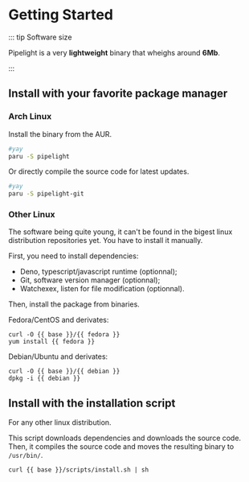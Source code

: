 <script lang="ts" setup>
const base = "https://packages.pipelight.dev";
const debian = `pipelight-${import.meta.env.VITE_GIT_VERSION}.deb`;
const archlinux = `pipelight-${import.meta.env.VITE_GIT_VERSION}.pkg.tar.zst`;
const fedora = `pipelight-${import.meta.env.VITE_GIT_VERSION}.rpm`;
</script>

# Getting Started

::: tip Software size

Pipelight is a very **lightweight** binary that wheighs around **6Mb**.

:::

## Install with your favorite package manager

### Arch Linux

Install the binary from the AUR.

```sh
#yay
paru -S pipelight
```

Or directly compile the source code for latest updates.

```sh
#yay
paru -S pipelight-git
```

### Other Linux

The software being quite young, it can't be found in the bigest linux distribution repositories yet.
You have to install it manually.

First, you need to install dependencies:

- Deno, typescript/javascript runtime (optionnal);
- Git, software version manager (optionnal);
- Watchexex, listen for file modification (optionnal).

Then, install the package from binaries.

Fedora/CentOS and derivates:

```sh-vue
curl -O {{ base }}/{{ fedora }}
yum install {{ fedora }}
```

Debian/Ubuntu and derivates:

```sh-vue
curl -O {{ base }}/{{ debian }}
dpkg -i {{ debian }}
```

## Install with the installation script <Badge type="warning" text="beta" />

For any other linux distribution.

This script downloads dependencies and downloads the source code.
Then, it compiles the source code and moves the resulting binary to `/usr/bin/`.

```sh-vue
curl {{ base }}/scripts/install.sh | sh
```
